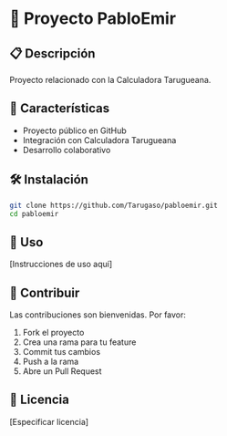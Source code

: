 # 🎯 Proyecto PabloEmir

## 📋 Descripción
Proyecto relacionado con la Calculadora Tarugueana.

## 🚀 Características
- Proyecto público en GitHub
- Integración con Calculadora Tarugueana
- Desarrollo colaborativo

## 🛠️ Instalación
```bash
git clone https://github.com/Tarugaso/pabloemir.git
cd pabloemir
```

## 📝 Uso
[Instrucciones de uso aquí]

## 🤝 Contribuir
Las contribuciones son bienvenidas. Por favor:
1. Fork el proyecto
2. Crea una rama para tu feature
3. Commit tus cambios
4. Push a la rama
5. Abre un Pull Request

## 📄 Licencia
[Especificar licencia]
